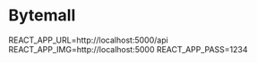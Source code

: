 # Bytemall

REACT_APP_URL=http://localhost:5000/api
REACT_APP_IMG=http://localhost:5000
REACT_APP_PASS=1234
